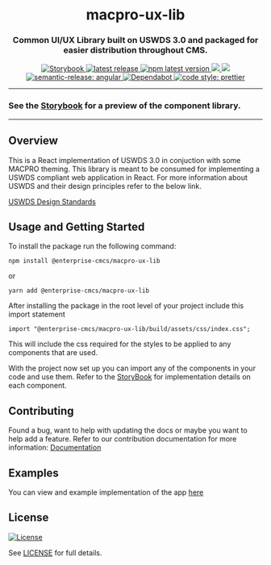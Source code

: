 <!--
Render Markdown in VS Code

SHIFT + CMD/CTRL + V
-->

<h1 align="center" style="border-bottom: none;"> macpro-ux-lib</h1>
<h3 align="center">Common UI/UX Library built on USWDS 3.0 and packaged for easier distribution throughout CMS.</h3>
<p align="center">
  <a href="https://cmsgov.github.io/macpro-ux-lib/">
    <img alt="Storybook" src="https://img.shields.io/badge/Storybook-Docs-pink.svg">
  </a>
  <a href="https://github.com/cmsgov/macpro-ux-lib/releases/latest">
    <img alt="latest release" src="https://img.shields.io/github/release/cmsgov/macpro-ux-lib.svg">
  </a>
  <a href="https://www.npmjs.com/package/@enterprise-cmcs/macpro-ux-lib">
    <img alt="npm latest version" src="https://img.shields.io/npm/v/@enterprise-cmcs/macpro-ux-lib/latest.svg">
  </a>
  <a href="https://codeclimate.com/github/CMSgov/macpro-ux-lib/maintainability">
    <img src="https://api.codeclimate.com/v1/badges/7aa40b9f69c550a8cf72/maintainability" />
  </a>
  <a href="https://codeclimate.com/github/CMSgov/macpro-ux-lib/test_coverage">
    <img src="https://api.codeclimate.com/v1/badges/7aa40b9f69c550a8cf72/test_coverage" />
  </a>
  <a href="https://github.com/semantic-release/semantic-release">
    <img alt="semantic-release: angular" src="https://img.shields.io/badge/semantic--release-angular-e10079?logo=semantic-release">
  </a>
  <a href="https://dependabot.com/">
    <img alt="Dependabot" src="https://badgen.net/badge/Dependabot/enabled/green?icon=dependabot">
  </a>
  <a href="https://github.com/prettier/prettier">
    <img alt="code style: prettier" src="https://img.shields.io/badge/code_style-prettier-ff69b4.svg?style=flat-square">
  </a>
</p>

---

### See the [Storybook](https://cmsgov.github.io/macpro-ux-lib/) for a preview of the component library.

---

## Overview

This is a React implementation of USWDS 3.0 in conjuction with some MACPRO theming. This library is meant to be consumed for implementing a USWDS compliant web application in React. For more information about USWDS and their design principles refer to the below link.

[USWDS Design Standards](https://designsystem.digital.gov/design-principles/)

## Usage and Getting Started

To install the package run the following command:

```
npm install @enterprise-cmcs/macpro-ux-lib
```

or

```
yarn add @enterprise-cmcs/macpro-ux-lib
```

After installing the package in the root level of your project include this import statement

```
import "@enterprise-cmcs/macpro-ux-lib/build/assets/css/index.css";
```

This will include the css required for the styles to be applied to any components that are used.

With the project now set up you can import any of the components in your code and use them. Refer to the [StoryBook](https://main.d1oclb5n000jnf.amplifyapp.com/) for implementation details on each component.

## Contributing

Found a bug, want to help with updating the docs or maybe you want to help add a feature. Refer to our contribution documentation for more information: [Documentation](./docs/CONTRIBUTING.MD)

## Examples

You can view and example implementation of the app [here](./examples/create-react-app/)

## License

[![License](https://img.shields.io/badge/License-CC0--1.0--Universal-blue.svg)](https://creativecommons.org/publicdomain/zero/1.0/legalcode)

See [LICENSE](LICENSE) for full details.
